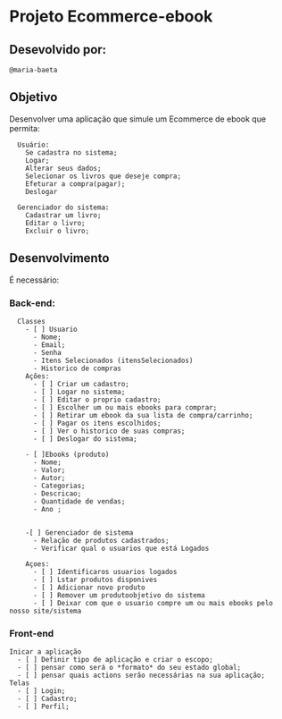 # Projeto Ecommerce-ebook

## Desevolvido por: 
    @maria-baeta

## Objetivo
 
  Desenvolver uma aplicação que simule um Ecommerce de ebook que permita: 

      Usuário:  
        Se cadastra no sistema;
        Logar;
        Alterar seus dados;
        Selecionar os livros que deseje compra;
        Efeturar a compra(pagar);
        Deslogar

      Gerenciador do sistema: 
        Cadastrar um livro;
        Editar o livro;
        Excluir o livro;

## Desenvolvimento
É necessário: 
    
  ### Back-end: 

      Classes
        - [ ] Usuario 
          - Nome;
          - Email;
          - Senha
          - Itens Selecionados (itensSelecionados)
          - Historico de compras
        Ações: 
          - [ ] Criar um cadastro;
          - [ ] Logar no sistema;
          - [ ] Editar o proprio cadastro;
          - [ ] Escolher um ou mais ebooks para comprar;
          - [ ] Retirar um ebook da sua lista de compra/carrinho;
          - [ ] Pagar os itens escolhidos;
          - [ ] Ver o historico de suas compras;
          - [ ] Deslogar do sistema;
      
        - [ ]Ebooks (produto)
          - Nome;
          - Valor;
          - Autor;
          - Categorias;
          - Descricao;
          - Quantidade de vendas;
          - Ano ;

 
        -[ ] Gerenciador de sistema
          - Relação de produtos cadastrados;
          - Verificar qual o usuarios que está Logados

        Açoes: 
          - [ ] Identificaros usuarios logados
          - [ ] Lstar produtos disponives
          - [ ] Adicionar novo produto
          - [ ] Remover um produtoobjetivo do sistema
          - [ ] Deixar com que o usuario compre um ou mais ebooks pelo nosso site/sistema

### Front-end

    Inicar a aplicação
      - [ ] Definir tipo de aplicação e criar o escopo;
      - [ ] pensar como será o *formato* do seu estado global;
      - [ ] pensar quais actions serão necessárias na sua aplicação;
    Telas
      - [ ] Login;
      - [ ] Cadastro;
      - [ ] Perfil;
      


